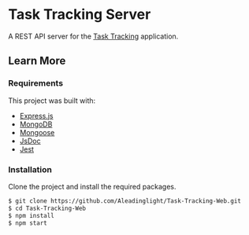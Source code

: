# Task Tracking Server

A REST API server for the [Task Tracking](https://github.com/Aleadinglight/Task-Tracking-Web) application.

## Learn More

### Requirements

This project was built with:
-   [Express.js](https://expressjs.com/)
-   [MongoDB](https://www.mongodb.com/)
-   [Mongoose](https://mongoosejs.com/)
-   [JsDoc](https://jsdoc.app/)
-   [Jest](https://jestjs.io/)


### Installation

Clone the project and install the required packages.

```bash
$ git clone https://github.com/Aleadinglight/Task-Tracking-Web.git
$ cd Task-Tracking-Web
$ npm install
$ npm start
```
